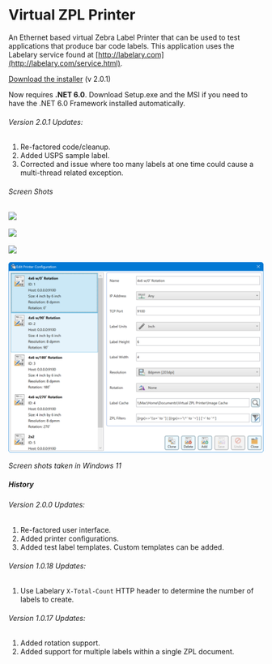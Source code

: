# Virtual ZPL Printer
An Ethernet based virtual Zebra Label Printer that can be used to test applications that produce bar code labels. This application uses the Labelary service found at [http://labelary.com](http://labelary.com/service.html).

[Download the installer](https://github.com/porrey/Virtual-ZPL-Printer/raw/main/Installer/ZPL%20Virtual%20Printer%20Setup.msi) (v 2.0.1)

Now requires **.NET 6.0**. Download Setup.exe and the MSI if you need to have the .NET 6.0 Framework installed automatically.

###### Version 2.0.1 Updates:
1. Re-factored code/cleanup.
2. Added USPS sample label.
3. Corrected and issue where too many labels at one time could cause a multi-thread related exception.

###### Screen Shots

![](https://github.com/porrey/Virtual-ZPL-Printer/raw/main/Images/VirtualZplPrinter-01.png)

![](https://github.com/porrey/Virtual-ZPL-Printer/raw/main/Images/VirtualZplPrinter-02.png)

![](https://github.com/porrey/Virtual-ZPL-Printer/raw/main/Images/VirtualZplPrinter-03.png)

![](https://github.com/porrey/Virtual-ZPL-Printer/raw/main/Images/VirtualZplPrinter-04.png)

*Screen shots taken in Windows 11*

##### History
###### Version 2.0.0 Updates:
1. Re-factored user interface.
2. Added printer configurations.
3. Added test label templates. Custom templates can be added.
###### Version 1.0.18 Updates:
1. Use Labelary `X-Total-Count` HTTP header to determine the number of labels to create.
###### Version 1.0.17 Updates:
1. Added rotation support.
2. Added support for multiple labels within a single ZPL document.
